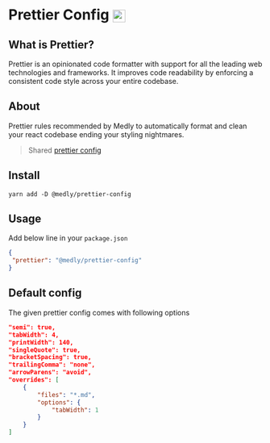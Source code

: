 # Prettier Config <img style="vertical-align: middle" height="25" src="https://brandslogos.com/wp-content/uploads/images/large/prettier-logo-vector.svg">

## What is Prettier?

Prettier is an opinionated code formatter with support for all the leading web technologies and frameworks. It improves code readability by enforcing a consistent code style across your entire codebase.

## About

Prettier rules recommended by Medly to automatically format and clean your react codebase ending your styling nightmares.

> Shared [prettier config](https://prettier.io/docs/en/configuration.html)

## Install

```shell
yarn add -D @medly/prettier-config
```

## Usage

Add below line in your `package.json`

```json
{
 "prettier": "@medly/prettier-config"
}
```

## Default config

The given prettier config comes with following options

```json
"semi": true,
"tabWidth": 4,
"printWidth": 140,
"singleQuote": true,
"bracketSpacing": true,
"trailingComma": "none",
"arrowParens": "avoid",
"overrides": [
    {
        "files": "*.md",
        "options": {
            "tabWidth": 1
        }
    }
]
```
